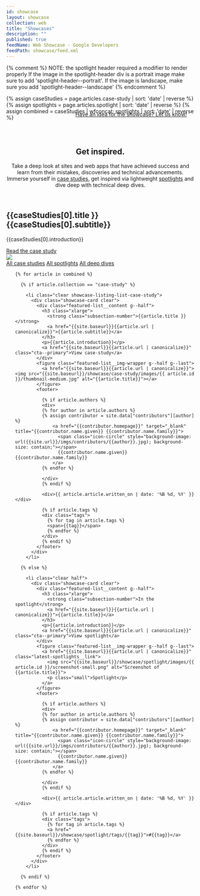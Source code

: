 ```yaml
---
id: showcase
layout: showcase
collection: web
title: "Showcases"
description: ""
published: true
feedName: Web Showcase - Google Developers
feedPath: showcase/feed.xml
---
```

{% comment %}
NOTE: the spotlight header required a modifier to render properly
      If the image in the spotlight-header div is a portrait image
      make sure to add 'spotlight-header--portrait'.
      If the image is landscape, make sure you add 'spotlight-header--landscape'
{% endcomment %}

{% assign caseStudies = page.articles.case-study | sort: 'date' | reverse  %}
{% assign spotlights = page.articles.spotlight | sort: 'date' | reverse  %}
{% assign combined = caseStudies | wfconcat: spotlights | sort: 'date' | reverse  %}


<p style="float: right; margin-top: -40px; margin-right: 20px;"><a href="https://services.google.com/fb/forms/webshowcase/" class="button--secondary">Have an idea for the showcase? Let us know!</a></p>

<header class="clear" style="margin-bottom: 60px; margin-top: 70px;">
  <div class="container">
    <h2 class="xxlarge">Get inspired.</h2>
    <div class="g--half">
      <p>
        Take a deep look at sites and web apps that have achieved success and learn from their mistakes, discoveries and technical advancements. Immerse yourself in <a href="{{site.baseurl}}/showcase/case-study/">case studies</a>, get inspired via lightweight <a href="{{site.baseurl}}/showcase/spotlight/">spotlights</a> and dive deep with technical deep dives.
      </p>
    </div>
  </div>
</header>

<div class="latest-spotlights">
  <div class="container clear">

  <div class="g--half">
    <h2 class="xlarge">
    <strong class="subsection-number">{{caseStudies[0].title }}</strong>
    {{caseStudies[0].subtitle}}
    </h2>
    <p>{{caseStudies[0].introduction}}</p>
    <a href="{{site.baseurl}}{{caseStudies[0].url | canonicalize}}" class="spotlight-header__cta cta--primary">Read the case study</a>    
  </div>

  <div class="spotlight-header__media g--half g--last" style="position: relative;">
    <img src="{{site.baseurl}}/showcase/case-study/images/{{ caseStudies[0].id }}/device-portrait.png" class="spotlight-header__image" style="top: -370px;">
  </div>

  </div>
</div>

<div class="showcase-listing-more">
  <a href="{{site.baseurl}}/showcase/case-study/" class="cta--primary">All case studies</a>
  <a href="{{site.baseurl}}/showcase/spotlight/" class="cta--primary">All spotlights</a>
  <a href="#" class="cta--primary disabled">All deep dives</a>
</div>

<div class="showcase-listing-list">
  <ul>

    {% for article in combined %}

      {% if article.collection == "case-study" %}

        <li class="clear showcase-listing-list-case-study">
          <div class="showcase-card clear">
            <div class="featured-list__content g--half">
              <h3 class="xlarge">
                <strong class="subsection-number">{{article.title }}</strong>
                <a href="{{site.baseurl}}{{article.url | canonicalize}}">{{article.subtitle}}</a>
              </h3>
              <p>{{article.introduction}}</p>
              <a href="{{site.baseurl}}{{article.url | canonicalize}}" class="cta--primary">View case-study</a>
            </div>
            <figure class="featured-list__img-wrapper g--half g--last">
              <a href="{{site.baseurl}}{{article.url | canonicalize}}"><img src="{{site.baseurl}}/showcase/case-study/images/{{ article.id }}/thumbnail-medium.jpg" alt="{{article.title}}"></a>
            </figure>
            <footer>

              {% if article.authors %}
              <div>
              {% for author in article.authors %}
              {% assign contributor = site.data["contributors"][author] %}
                  <a href="{{contributor.homepage}}" target="_blank" title="{{contributor.name.given}} {{contributor.name.family}}">
                    <span class="icon-circle" style="background-image: url({{site.url}}/imgs/contributors/{{author}}.jpg); background-size: contain;"></span>
                    {{contributor.name.given}} {{contributor.name.family}}
                  </a>
              {% endfor %}

              </div>
              {% endif %}

              <div>{{ article.article.written_on | date: '%B %d, %Y' }}</div>

              {% if article.tags %}
              <div class="tags">
                {% for tag in article.tags %}
                <span>{{tag}}</span>
                {% endfor %}
              </div>
              {% endif %}
            </footer>
          </div>
        </li>

      {% else %}

        <li class="clear half">
          <div class="showcase-card clear">
            <div class="featured-list__content g--half">
              <h3 class="xlarge">
                <strong class="subsection-number">In the spotlight</strong>
                <a href="{{site.baseurl}}{{article.url | canonicalize}}">{{article.title}}</a>
              </h3>
              <p>{{article.introduction}}</p>
              <a href="{{site.baseurl}}{{article.url | canonicalize}}" class="cta--primary">View spotlight</a>
            </div>
            <figure class="featured-list__img-wrapper g--half g--last">
              <a href="{{site.baseurl}}{{article.url | canonicalize}}" class="latest-spotlights__link">
                <img src="{{site.baseurl}}/showcase/spotlight/images/{{ article.id }}/screenshot-small.png" alt="Screenshot of {{article.title}}">
                <p class="small">Spotlight</p>
              </a>
            </figure>
            <footer>

              {% if article.authors %}
              <div>
              {% for author in article.authors %}
              {% assign contributor = site.data["contributors"][author] %}
                  <a href="{{contributor.homepage}}" target="_blank" title="{{contributor.name.given}} {{contributor.name.family}}">
                    <span class="icon-circle" style="background-image: url({{site.url}}/imgs/contributors/{{author}}.jpg); background-size: contain;"></span>
                    {{contributor.name.given}} {{contributor.name.family}}
                  </a>
              {% endfor %}

              </div>
              {% endif %}

              <div>{{ article.article.written_on | date: '%B %d, %Y' }}</div>

              {% if article.tags %}
              <div class="tags">
                {% for tag in article.tags %}
                <a href="{{site.baseurl}}/showcase/spotlight/tags/{{tag}}">#{{tag}}</a>
                {% endfor %}
              </div>
              {% endif %}
            </footer>
          </div>
        </li>

      {% endif %}

    {% endfor %}

  </ul>
</div>